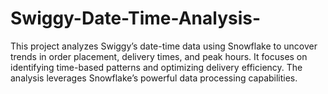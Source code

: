 # Swiggy-Date-Time-Analysis-
This project analyzes Swiggy’s date-time data using Snowflake to uncover trends in order placement, delivery times, and peak hours. It focuses on identifying time-based patterns and optimizing delivery efficiency. The analysis leverages Snowflake’s powerful data processing capabilities.
